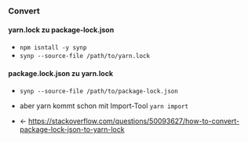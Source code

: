 ### Convert 
#### yarn.lock zu package-lock.json
* `npm isntall -y synp`
* `synp --source-file /path/to/yarn.lock`

#### package.lock.json zu yarn.lock
* `synp --source-file /path/to/package-lock.json`
* aber yarn kommt schon mit Import-Tool `yarn import`

* <- https://stackoverflow.com/questions/50093627/how-to-convert-package-lock-json-to-yarn-lock